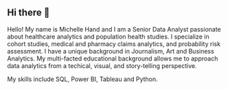 ## Hi there 👋

Hello! My name is Michelle Hand and I am a Senior Data Analyst passionate about healthcare analytics and population health studies. I specialize in cohort studies, medical and pharmacy claims analytics, and probability risk assessment. I have a unique background in Journalism, Art and Business Analytics. My multi-facted educational background allows me to approach data analytics from a techical, visual, and story-telling perspective.

My skills include SQL, Power BI, Tableau and Python.

<!--
**michellehand/michellehand** is a ✨ _special_ ✨ repository because its `README.md` (this file) appears on your GitHub profile.

Here are some ideas to get you started:

- 🔭 I’m currently working on ...
- 🌱 I’m currently learning ...
- 👯 I’m looking to collaborate on ...
- 🤔 I’m looking for help with ...
- 💬 Ask me about ...
- 📫 How to reach me: ...
- 😄 Pronouns: ...
- ⚡ Fun fact: ...
-->
